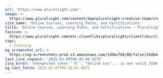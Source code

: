 ```yaml
---
url: 'https://www.pluralsight.com/'
image: >-
  https://www.pluralsight.com/content/dam/pluralsight-creative-team/creative_portfolio/dex_unified_website2022program/dex_unified_websitehomeandskills2022project/final/octoberHomepage-socialShareImage1.png
site_name: 'Online Courses, Learning Paths, and Certifications'
title: 'Online Courses, Learning Paths, and Certifications - Pluralsight'
favicon: >-
  https://www.pluralsight.com/etc.clientlibs/pluralsight/clientlibs/clientlib-main/resources/images/favicons/android-chrome-192x192.png
tags:
  - Training
og_screenshot_url: >-
  https://og-screenshots-prod.s3.amazonaws.com/1366x768/80/false/24d84c206f600a905b49a9b52f4d8eb38ba05b6b2e4c31745675c47f797d2452.jpeg
last_jina_request: '2025-03-09T06:45:04.927Z'
jina_error: 'Unexpected token ''O'', "Online Cou"... is not valid JSON'
og_last_fetch: 2025-03-07T05:19:01.807Z
---
```


